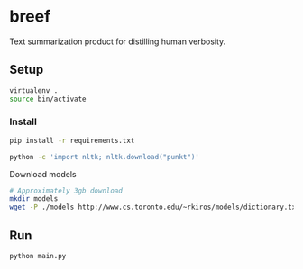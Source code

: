 # breef

Text summarization product for distilling human verbosity.

## Setup

```bash
virtualenv .
source bin/activate
```

### Install

```bash
pip install -r requirements.txt
```

```bash
python -c 'import nltk; nltk.download("punkt")'
```

Download models

```bash
# Approximately 3gb download
mkdir models
wget -P ./models http://www.cs.toronto.edu/~rkiros/models/dictionary.txt
```

## Run

```bash
python main.py
```
